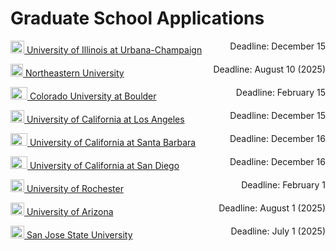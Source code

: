 # Graduate School Applications
<p style="text-align:left;"><img src="https://cdn.vox-cdn.com/thumbor/FGgViEqt2ML--Uxw1Pu6Gw4rV8o=/0x0:800x400/1200x800/filters:focal(336x136:464x264)/cdn.vox-cdn.com/uploads/chorus_image/image/56187479/DHNkdRfXoAEp2VD.0.jpg" width="22" height="20"><a href="https://choose.illinois.edu/apply/" target="_blank"> University of Illinois at Urbana-Champaign</a> <span style="float:right;"> Deadline:  December 15</span></p>
<p style="text-align:left;"><img src="https://clipground.com/images/northeastern-university-logo-clipart-2.png" width="20" height="20"><a href="https://enroll.northeastern.edu/apply/" target="_blank"> Northeastern University</a> <span style="float:right;"> Deadline:  August 10 (2025)</span></p>
<p style="text-align:left;"><img src="https://www.collegevaluesonline.com/wp-content/uploads/2018/11/Colorado_Buffaloes_logo.svg-1080x797.png" width="27" height="20"><a href="https://grad.apply.colorado.edu/apply/" target="_blank"> Colorado University at Boulder</a> <span style="float:right;"> Deadline:  February 15</span></p>
<p style="text-align:left;"><img src="https://i.pinimg.com/originals/b2/cd/bd/b2cdbdb3880c67e0ffdf3986864c7717.png" width="22" height="20"><a href="https://apply.grad.ucla.edu/portal/landing" target="_blank"> University of California at Los Angeles</a> <span style="float:right;"> Deadline:  December 15</span></p>
<p style="text-align:left;"><img src="https://cdn.usteamcolors.com/images/ncaa/division-1/uc-santa-barbara-gauchos-logo.png" width="27" height="20"><a href="https://www.graddiv.ucsb.edu/eapp/app/Index.aspx" target="_blank"> University of California at Santa Barbara</a> <span style="float:right;"> Deadline:  December 16</span></p> 
<p style="text-align:left;"><img src="https://swimswam.com/wp-content/uploads/2015/07/UCSD-UCSD-with-Trident-logo.jpg" width="27" height="20"><a href="https://connect.grad.ucsd.edu/apply/" target="_blank"> University of California at San Diego</a> <span style="float:right;"> Deadline:  December 16</span></p> 
<p style="text-align:left;"><img src="https://s3-us-west-2.amazonaws.com/asset.plexuss.com/college/logos/University_of_Rochester.png" width="22" height="20"><a href="https://apply.grad.rochester.edu/apply/" target="_blank"> University of Rochester</a> <span style="float:right;"> Deadline:  February 1</span></p> 
<p style="text-align:left;"><img src="https://www.healthcare-management-degree.net/wp-content/uploads/2019/05/University-of-Arizona-Logo.jpg" width="22" height="20"><a href="https://apply.grad.arizona.edu/users/index" target="_blank"> University of Arizona</a> <span style="float:right;"> Deadline:  August 1 (2025)</span></p> 
<p style="text-align:left;"><img src="https://clipground.com/images/san-jose-state-university-logo-png.png" width="22" height="20"><a href="https://apply.grad.arizona.edu/users/index" target="_blank"> San Jose State University</a> <span style="float:right;"> Deadline:  July 1 (2025)</span></p> 